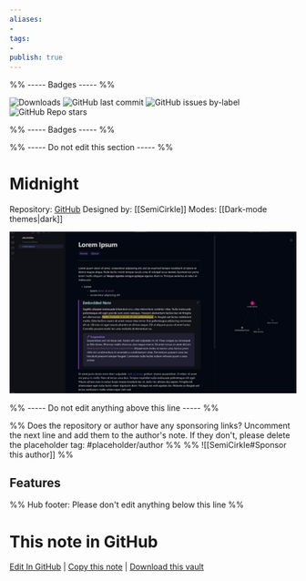 ```yaml
---
aliases:
- 
tags: 
- 
publish: true
---
```


%% ----- Badges ----- %%

![Downloads](https://img.shields.io/badge/downloads-889-573E7A?style=for-the-badge&logo=)
![GitHub last commit](https://img.shields.io/github/last-commit/SemiCirkle/Midnight-obsidian-theme?color=573E7A&label=last%20update&logo=github&style=for-the-badge)
![GitHub issues by-label](https://img.shields.io/github/issues/SemiCirkle/Midnight-obsidian-theme/help%20wanted?color=573E7A&logo=github&style=for-the-badge) 
![GitHub Repo stars](https://img.shields.io/github/stars/SemiCirkle/Midnight-obsidian-theme?color=573E7A&logo=github&style=for-the-badge)

%% ----- Badges ----- %%

%% ----- Do not edit this section ----- %%

# Midnight

Repository: [GitHub](https://github.com/SemiCirkle/Midnight-obsidian-theme)
Designed by: [[SemiCirkle]]
Modes: [[Dark-mode themes|dark]]



![screenshot](https://github.com/SemiCirkle/Midnight-obsidian-theme/raw/HEAD/pictures/theme-preview-512x288.png)

%% ----- Do not edit anything above this line ----- %% 

%% Does the repository or author have any sponsoring links? Uncomment the next line and add them to the author's note. If they don't, please delete the placeholder tag: #placeholder/author %%
%% ![[SemiCirkle#Sponsor this author]] %%


## Features



%% Hub footer: Please don't edit anything below this line %%

# This note in GitHub

<span class="git-footer">[Edit In GitHub](https://github.dev/obsidian-community/obsidian-hub/blob/main/02%20-%20Community%20Expansions/02.05%20All%20Community%20Expansions/Themes/Midnight.md "git-hub-edit-note") | [Copy this note](https://raw.githubusercontent.com/obsidian-community/obsidian-hub/main/02%20-%20Community%20Expansions/02.05%20All%20Community%20Expansions/Themes/Midnight.md "git-hub-copy-note") | [Download this vault](https://github.com/obsidian-community/obsidian-hub/archive/refs/heads/main.zip "git-hub-download-vault") </span>

